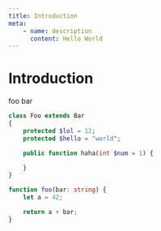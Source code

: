 ```yaml
---
title: Introduction
meta:
    - name: description
      content: Hello World
---
```


# Introduction

foo bar

```php
class Foo extends Bar
{
    protected $lol = 12;
    protected $hello = "world";

    public function haha(int $num = 1) {

    }
}
```

```ts
function foo(bar: string) {
    let a = 42;

    return a + bar;
}
```
